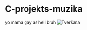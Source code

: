 # C-projekts-muzika
yo mama gay as hell bruh
![Tveršana](https://user-images.githubusercontent.com/100911489/233334530-0bfa882d-f70f-493a-913c-8f9178a50d56.PNG)
